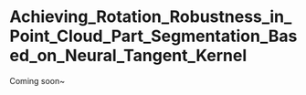# Achieving_Rotation_Robustness_in_Point_Cloud_Part_Segmentation_Based_on_Neural_Tangent_Kernel

Coming soon~
